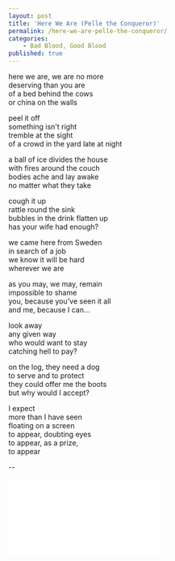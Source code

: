 ```yaml
---
layout: post
title: 'Here We Are (Pelle the Conqueror)'
permalink: /here-we-are-pelle-the-conqueror/
categories:
    - Bad Blood, Good Blood
published: true
---
```


here we are, we are no more  
deserving than you are  
of a bed behind the cows  
or china on the walls

peel it off  
something isn't right  
tremble at the sight  
of a crowd in the yard late at night

a ball of ice divides the house  
with fires around the couch  
bodies ache and lay awake  
no matter what they take

cough it up  
rattle round the sink  
bubbles in the drink flatten up  
has your wife had enough?

we came here from Sweden  
in search of a job  
we know it will be hard  
wherever we are

as you may, we may, remain  
impossible to shame  
you, because you’ve seen it all  
and me, because I can...

look away  
any given way  
who would want to stay  
catching hell to pay?

on the log, they need a dog  
to serve and to protect  
they could offer me the boots  
but why would I accept?

I expect  
more than I have seen  
floating on a screen  
to appear, doubting eyes  
to appear, as a prize,  
to appear

--

<iframe src="../assets/videos/2023-07-13-pelle.mp4" frameborder="0" allowfullscreen sandbox></iframe>
